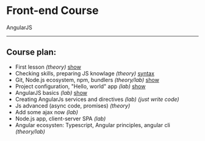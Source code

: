 # Front-end Course
AngularJS

---

## Course plan:

 * First lesson _(theory)_ [show](./lessons/First_Lesson)
 * Checking skills, preparing JS knowlage _(theory)_ [syntax](./lessons/Basic_js_syntax)
 * Git, Node.js ecosystem, npm, bundlers _(theory/lab)_ [show](./lessons/Lesson_3)
 * Project configuration, "Hello, world" app _(lab)_ [show](./lessons/Lesson_4)
 * AngularJS basics _(lab)_ [show](./lessons/Lesson_5)
 * Creating AngularJs services and directives _(lab)_ _(just write code)_
 * Js advanced (async code, promises) _(theory)_
 * Add some ajax now _(lab)_
 * Node.js app, client-server SPA _(lab)_
 * Angular ecosysten: Typescript, Angular principles, angular cli _(theory/lab)_

